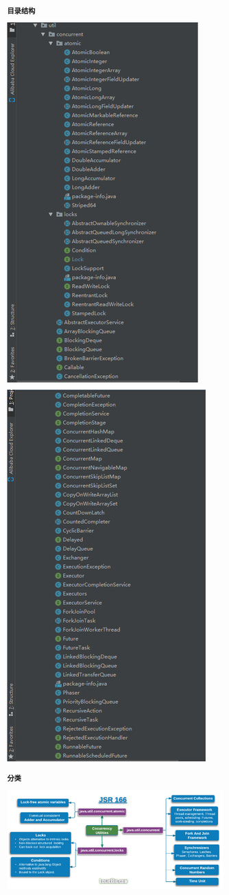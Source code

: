 ### 目录结构

![上半部](imgs/juc-up-part.png)

![上半部](imgs/juc-down-part.png)

### 分类

![jsr-166](imgs/jsr-166.png)